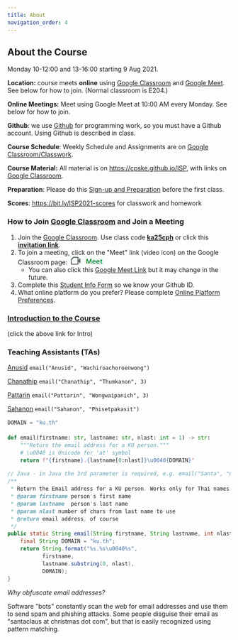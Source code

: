 ```yaml
---
title: About
navigation_order: 4
---
```


## About the Course

Monday 10-12:00 and 13-16:00 starting 9 Aug 2021. 

**Location:** course meets **online** using [Google Classroom][google-classroom-link] and [Google Meet][google-meet-link]. See below for how to join. (Normal classroom is E204.)

**Online Meetings:** Meet using Google Meet at 10:00 AM every Monday. 
See below for how to join. 

**Github**: we use [Github](https://github.com) for programming work, so you must have a Github account. Using Github is described in class.

**Course Schedule**: Weekly Schedule and Assignments are on [Google Classroom/Classwork][classroom-classwork].

**Course Material:** All material is on <https://cpske.github.io/ISP>, with links on [Google Classroom][classroom-classwork].    

**Preparation**: Please do this [Sign-up and Preparation](assignment/week1/signup-and-software) before the first class.

**Scores**: <https://bit.ly/ISP2021-scores> for classwork and homework 


[google-classroom-link]: https://classroom.google.com/c/MzczOTE1MjA0NDE4?cjc=ka25cph
[classroom-classwork]: https://classroom.google.com/u/0/w/MzczOTE1MjA0NDE4/t/all
[google-meet-link]: https://meet.google.com/lookup/gufu6342m5


### How to Join [Google Classroom][google-classroom-link] and Join a Meeting

1. Join the [Google Classroom](https://classroom.google.com).  Use class code **[ka25cph][google-classroom-link]** or click this **[invitation link][google-classroom-link]**.
2. To join a meeting, click on the "Meet" link (video icon) on the Google Classroom page:
[![classroom meet icon](images/classroom-meet-icon.png)][google-meet-link]
   - You can also click this [Google Meet Link][google-meet-link] but it may change in the future.
3. Complete this [Student Info Form](https://forms.gle/WE3jN4miDKabFBje8) so we know your Github ID.
4. What online platform do you prefer? Please complete [Online Platform Preferences](https://forms.gle/VkG5MBPjgmxRX1xi7).


### [Introduction to the Course](introduction/index)
(click the above link for Intro)

### Teaching Assistants (TAs)

[Anusid](https://github.com/ttxking)  `email("Anusid", "Wachiroachoroenwong")`

[Chanathip](https://github.com/kaesrel) `email("Chanathip", "Thumkanon", 3)` 

[Pattarin](https://github.com/pattarinn) `email("Pattarin", "Wongwaipanich", 3)` 

[Sahanon](https://github.com/Sahanon-P) `email("Sahanon", "Phisetpakasit")`


```python
DOMAIN = "ku.th"

def email(firstname: str, lastname: str, nlast: int = 1) -> str:
    """Return the email address for a KU person."""
    # \u0040 is Unicode for 'at' symbol
    return f"{firstname}.{lastname[0:nlast]}\u0040{DOMAIN}"
```

```java
// Java - in Java the 3rd parameter is required, e.g. email("Santa", "Claus", 1)
/**
 * Return the Email address for a KU person. Works only for Thai names.
 * @param firstname person's first name
 * @param lastname  person's last name
 * @param nlast number of chars from last name to use
 * @return email address, of course
 */
public static String email(String firstname, String lastname, int nlast) {
    final String DOMAIN = "ku.th";
    return String.format("%s.%s\u0040%s",
           firstname,
           lastname.substring(0, nlast),
           DOMAIN);
}
```
*Why obfuscate email addresses?*    

Software "bots" constantly scan the web for email addresses 
and use them to send spam and phishing attacks.
Some people disguise their email as "santaclaus at christmas dot com",
but that is easily recognized using pattern matching.
